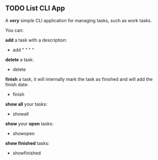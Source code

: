 ## **TODO List CLI App**



A **_very_** simple CLI application for managing tasks, such as work tasks.

You can:

**add** a task with a description:

- add " <task-name> " " <task-decription> "
  
**delete** a task:

- delete <task-ID>

**finish** a task, it will internally mark the task as finished and will add the finish date: 
  
- finish <task-ID>

**show all** your tasks:

- showall

**show** your **open** tasks:

- showopen

**show finished** tasks:

- showfinished

